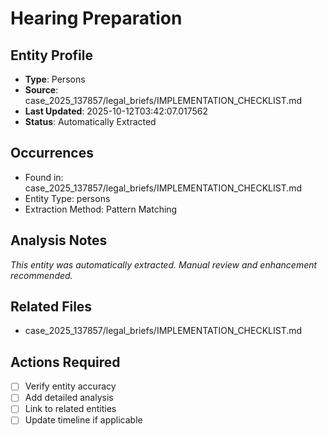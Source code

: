 # Hearing Preparation

## Entity Profile
- **Type**: Persons
- **Source**: case_2025_137857/legal_briefs/IMPLEMENTATION_CHECKLIST.md
- **Last Updated**: 2025-10-12T03:42:07.017562
- **Status**: Automatically Extracted

## Occurrences
- Found in: case_2025_137857/legal_briefs/IMPLEMENTATION_CHECKLIST.md
- Entity Type: persons
- Extraction Method: Pattern Matching

## Analysis Notes
*This entity was automatically extracted. Manual review and enhancement recommended.*

## Related Files
- case_2025_137857/legal_briefs/IMPLEMENTATION_CHECKLIST.md

## Actions Required
- [ ] Verify entity accuracy
- [ ] Add detailed analysis
- [ ] Link to related entities
- [ ] Update timeline if applicable
